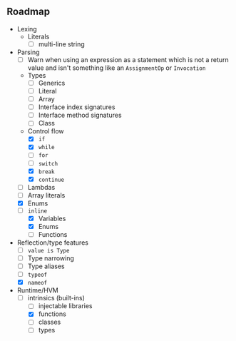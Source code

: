 ## Roadmap
- Lexing
  - Literals
    - [ ] multi-line string
- Parsing
  - [ ] Warn when using an expression as a statement which is not a return value and isn't something like an `AssignmentOp` or `Invocation`
  - Types
    - [ ] Generics
    - [ ] Literal
    - [ ] Array
    - [ ] Interface index signatures
    - [ ] Interface method signatures
    - [ ] Class
  - Control flow
    - [x] `if`
    - [x] `while`
    - [ ] `for`
    - [ ] `switch`
    - [x] `break`
    - [x] `continue`
  - [ ] Lambdas
  - [ ] Array literals
  - [x] Enums
  - [ ] `inline`
    - [x] Variables 
    - [x] Enums
    - [ ] Functions
- Reflection/type features
  - [ ] `value is Type` 
  - [ ] Type narrowing
  - [ ] Type aliases
  - [ ] `typeof`
  - [x] `nameof`
- Runtime/HVM
  - [ ] intrinsics (built-ins)
    - [ ] injectable libraries
    - [x] functions
    - [ ] classes
    - [ ] types